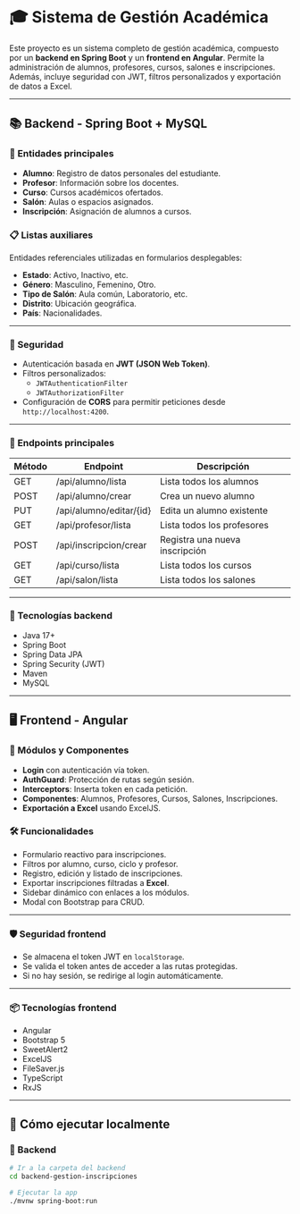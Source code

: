 # 🎓 Sistema de Gestión Académica

Este proyecto es un sistema completo de gestión académica, compuesto por un **backend en Spring Boot** y un **frontend en Angular**. Permite la administración de alumnos, profesores, cursos, salones e inscripciones. Además, incluye seguridad con JWT, filtros personalizados y exportación de datos a Excel.

---

## 📚 Backend - Spring Boot + MySQL

### 🧱 Entidades principales

- **Alumno**: Registro de datos personales del estudiante.
- **Profesor**: Información sobre los docentes.
- **Curso**: Cursos académicos ofertados.
- **Salón**: Aulas o espacios asignados.
- **Inscripción**: Asignación de alumnos a cursos.

### 📋 Listas auxiliares

Entidades referenciales utilizadas en formularios desplegables:

- **Estado**: Activo, Inactivo, etc.
- **Género**: Masculino, Femenino, Otro.
- **Tipo de Salón**: Aula común, Laboratorio, etc.
- **Distrito**: Ubicación geográfica.
- **País**: Nacionalidades.

---

### 🔐 Seguridad

- Autenticación basada en **JWT (JSON Web Token)**.
- Filtros personalizados:
  - `JWTAuthenticationFilter`
  - `JWTAuthorizationFilter`
- Configuración de **CORS** para permitir peticiones desde `http://localhost:4200`.

---

### 📡 Endpoints principales

| Método | Endpoint                  | Descripción                      |
|--------|---------------------------|----------------------------------|
| GET    | /api/alumno/lista         | Lista todos los alumnos          |
| POST   | /api/alumno/crear         | Crea un nuevo alumno             |
| PUT    | /api/alumno/editar/{id}   | Edita un alumno existente        |
| GET    | /api/profesor/lista       | Lista todos los profesores       |
| POST   | /api/inscripcion/crear    | Registra una nueva inscripción   |
| GET    | /api/curso/lista          | Lista todos los cursos           |
| GET    | /api/salon/lista          | Lista todos los salones          |

---

### 🚀 Tecnologías backend

- Java 17+
- Spring Boot
- Spring Data JPA
- Spring Security (JWT)
- Maven
- MySQL

---

## 🖥️ Frontend - Angular

### 🧩 Módulos y Componentes

- **Login** con autenticación vía token.
- **AuthGuard**: Protección de rutas según sesión.
- **Interceptors**: Inserta token en cada petición.
- **Componentes**: Alumnos, Profesores, Cursos, Salones, Inscripciones.
- **Exportación a Excel** usando ExcelJS.

### 🛠️ Funcionalidades

- Formulario reactivo para inscripciones.
- Filtros por alumno, curso, ciclo y profesor.
- Registro, edición y listado de inscripciones.
- Exportar inscripciones filtradas a **Excel**.
- Sidebar dinámico con enlaces a los módulos.
- Modal con Bootstrap para CRUD.

---

### 🛡️ Seguridad frontend

- Se almacena el token JWT en `localStorage`.
- Se valida el token antes de acceder a las rutas protegidas.
- Si no hay sesión, se redirige al login automáticamente.

---

### 📦 Tecnologías frontend

- Angular
- Bootstrap 5
- SweetAlert2
- ExcelJS
- FileSaver.js
- TypeScript
- RxJS

---

## 🔧 Cómo ejecutar localmente

### 📌 Backend

```bash
# Ir a la carpeta del backend
cd backend-gestion-inscripciones

# Ejecutar la app
./mvnw spring-boot:run
